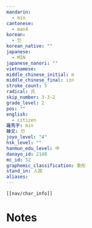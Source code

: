 ```yaml
---
mandarin:
  - mín
cantonese:
  - man4
korean:
  - 민
korean_native: ""
japanese:
  - MIN
japanese_nanori: ""
vietnamese:
middle_chinese_initial: m
middle_chinese_final: iɪn
stroke_count: 5
radical: 氏
skip_number: 3-3-2
grade_level: 2
pos: ""
english:
  - citizen
羅馬字: min
韓文: 민
joyo_level: "4"
hsk_level: ""
hanmun_edu_level: 中
danayo_id: 2148
mc_id: 52
graphemic_classification: 象形
stand_in: 人民
aliases:
---
```

```meta-bind-embed
[[nav/char_info]]
```

# Notes
